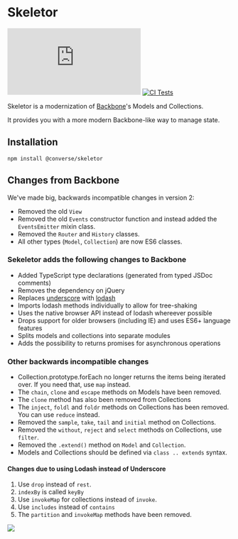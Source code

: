 # Skeletor

[![XMPP Chat](https://conference.conversejs.org/muc_badge/discuss@conference.conversejs.org)](https://inverse.chat/#converse/room?jid=discuss@conference.conversejs.org)
[![CI Tests](https://github.com/conversejs/skeletor/actions/workflows/karma-tests.yml/badge.svg)](https://github.com/conversejs/skeletor/actions/workflows/karma-tests.yml)

Skeletor is a modernization of [Backbone](http://backbonejs.org)'s Models and Collections.

It provides you with a more modern Backbone-like way to manage state.

## Installation

```
npm install @converse/skeletor
```

## Changes from Backbone

We've made big, backwards incompatible changes in version 2:

- Removed the old `View`
- Removed the old `Events` constructor function and instead added the `EventsEmitter` mixin class.
- Removed the `Router` and `History` classes.
- All other types (`Model`, `Collection`) are now ES6 classes.

### Sekeletor adds the following changes to Backbone

* Added TypeScript type declarations (generated from typed JSDoc comments)
* Removes the dependency on jQuery
* Replaces [underscore](http://underscorejs.org) with [lodash](https://lodash.com)
* Imports lodash methods individually to allow for tree-shaking
* Uses the native browser API instead of lodash whereever possible
* Drops support for older browsers (including IE) and uses ES6+ language features
* Splits models and collections into separate modules
* Adds the possibility to returns promises for asynchronous operations

### Other backwards incompatible changes

* Collection.prototype.forEach no longer returns the items being iterated over.
  If you need that, use `map` instead.
* The `chain`, `clone` and `escape` methods on Models have been removed.
* The `clone` method has also been removed from Collections
* The `inject`, `foldl` and `foldr` methods on Collections has been removed. You can use `reduce` instead.
* Removed the `sample`, `take`, `tail` and `initial` method on Collections.
* Removed the `without`, `reject` and `select` methods on Collections, use `filter`.
* Removed the `.extend()` method on `Model` and `Collection`.
* Models and Collections should be defined via `class .. extends` syntax.

#### Changes due to using Lodash instead of Underscore

1. Use `drop` instead of `rest`.
2. `indexBy` is called `keyBy`
3. Use `invokeMap` for collections instead of `invoke`.
4. Use `includes` instead of `contains`
5. The `partition` and `invokeMap` methods have been removed.

![](https://raw.githubusercontent.com/conversejs/skeletor/master/images/skeletor2.jpg)
